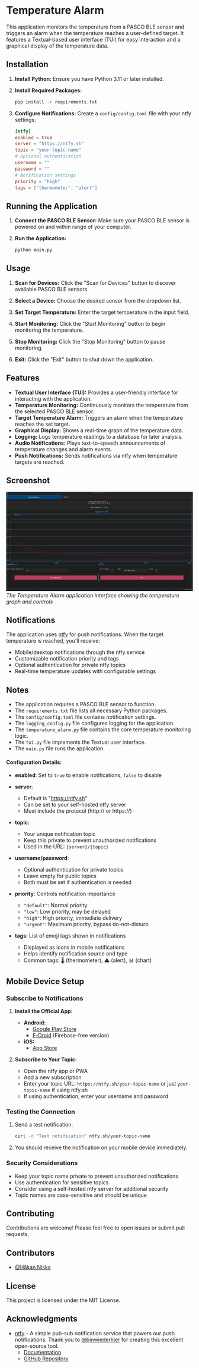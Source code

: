 # Temperature Alarm

This application monitors the temperature from a PASCO BLE sensor and triggers an alarm when the temperature reaches a user-defined target. It features a Textual-based user interface (TUI) for easy interaction and a graphical display of the temperature data.

## Installation

1. **Install Python:** Ensure you have Python 3.11 or later installed.

2. **Install Required Packages:**
   ```bash
   pip install -r requirements.txt
   ```

3. **Configure Notifications:**
   Create a `config/config.toml` file with your ntfy settings:
   ```toml
   [ntfy]
   enabled = true
   server = "https://ntfy.sh"
   topic = "your-topic-name"
   # Optional authentication
   username = ""
   password = ""
   # Notification settings
   priority = "high"
   tags = ["thermometer", "alert"]
   ```

## Running the Application

1. **Connect the PASCO BLE Sensor:** Make sure your PASCO BLE sensor is powered on and within range of your computer.

2. **Run the Application:**
   ```bash
   python main.py
   ```

## Usage

1. **Scan for Devices:** Click the "Scan for Devices" button to discover available PASCO BLE sensors.

2. **Select a Device:** Choose the desired sensor from the dropdown list.

3. **Set Target Temperature:** Enter the target temperature in the input field.

4. **Start Monitoring:** Click the "Start Monitoring" button to begin monitoring the temperature.

5. **Stop Monitoring:** Click the "Stop Monitoring" button to pause monitoring.

6. **Exit:** Click the "Exit" button to shut down the application.

## Features

- **Textual User Interface (TUI):** Provides a user-friendly interface for interacting with the application.
- **Temperature Monitoring:** Continuously monitors the temperature from the selected PASCO BLE sensor.
- **Target Temperature Alarm:** Triggers an alarm when the temperature reaches the set target.
- **Graphical Display:** Shows a real-time graph of the temperature data.
- **Logging:** Logs temperature readings to a database for later analysis.
- **Audio Notifications:** Plays text-to-speech announcements of temperature changes and alarm events.
- **Push Notifications:** Sends notifications via ntfy when temperature targets are reached.

## Screenshot

![Temperature Alarm Interface](screenshot.png)
*The Temperature Alarm application interface showing the temperature graph and controls*

## Notifications

The application uses [ntfy](https://ntfy.sh) for push notifications. When the target temperature is reached, you'll receive:
- Mobile/desktop notifications through the ntfy service
- Customizable notification priority and tags
- Optional authentication for private ntfy topics
- Real-time temperature updates with configurable settings

## Notes

- The application requires a PASCO BLE sensor to function.
- The `requirements.txt` file lists all necessary Python packages.
- The `config/config.toml` file contains notification settings.
- The `logging_config.py` file configures logging for the application.
- The `temperature_alarm.py` file contains the core temperature monitoring logic.
- The `tui.py` file implements the Textual user interface.
- The `main.py` file runs the application.

#### Configuration Details:

- **enabled**: Set to `true` to enable notifications, `false` to disable
- **server**: 
  - Default is "https://ntfy.sh"
  - Can be set to your self-hosted ntfy server
  - Must include the protocol (http:// or https://)

- **topic**: 
  - Your unique notification topic
  - Keep this private to prevent unauthorized notifications
  - Used in the URL: `{server}/{topic}`

- **username/password**:
  - Optional authentication for private topics
  - Leave empty for public topics
  - Both must be set if authentication is needed

- **priority**: Controls notification importance
  - `"default"`: Normal priority
  - `"low"`: Low priority, may be delayed
  - `"high"`: High priority, immediate delivery
  - `"urgent"`: Maximum priority, bypass do-not-disturb

- **tags**: List of emoji tags shown in notifications
  - Displayed as icons in mobile notifications
  - Helps identify notification source and type
  - Common tags: 🌡️ (thermometer), ⚠️ (alert), 📊 (chart)

## Mobile Device Setup

### Subscribe to Notifications

1. **Install the Official App:**
   - **Android:** 
     - [Google Play Store](https://play.google.com/store/apps/details?id=io.heckel.ntfy)
     - [F-Droid](https://f-droid.org/en/packages/io.heckel.ntfy/) (Firebase-free version)
   - **iOS:** 
     - [App Store](https://apps.apple.com/us/app/ntfy/id1625396347)

2. **Subscribe to Your Topic:**
   - Open the ntfy app or PWA
   - Add a new subscription
   - Enter your topic URL: `https://ntfy.sh/your-topic-name` or just `your-topic-name` if using ntfy.sh
   - If using authentication, enter your username and password

### Testing the Connection

1. Send a test notification:
   ```bash
   curl -d "Test notification" ntfy.sh/your-topic-name
   ```

2. You should receive the notification on your mobile device immediately.

### Security Considerations

- Keep your topic name private to prevent unauthorized notifications
- Use authentication for sensitive topics
- Consider using a self-hosted ntfy server for additional security
- Topic names are case-sensitive and should be unique

## Contributing

Contributions are welcome! Please feel free to open issues or submit pull requests.

## Contributors

- [@Håkan Niska](https://github.com/hniska)

## License

This project is licensed under the MIT License.

## Acknowledgments

- [ntfy](https://ntfy.sh) - A simple pub-sub notification service that powers our push notifications. Thank you to [@binwiederhier](https://github.com/binwiederhier) for creating this excellent open-source tool.
  - [Documentation](https://docs.ntfy.sh/)
  - [GitHub Repository](https://github.com/binwiederhier/ntfy)
